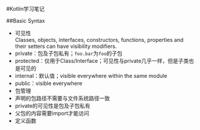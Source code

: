 #Kotlin学习笔记

##Basic Syntax
+  可见性  
Classes, objects, interfaces, constructors, functions, properties and their setters can have visibility modifiers. 
  +  private：包及子包私有；`foo.bar`为`foo`的子包
  +  protected：仅用于Class/Interface；可见性与private几乎一样，但是子类也是可见的
  +  internal：默认值；visible everywhere within the same module
  +  public：visible everywhere
+  包管理
  +  声明的包路径不需要与文件系统路径一致
  +  private的可见性是包及子包私有
  +  父包的内容需要import才能访问
+  定义函数